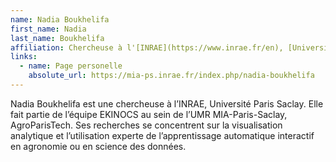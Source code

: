```yaml
---
name: Nadia Boukhelifa
first_name: Nadia
last_name: Boukhelifa
affiliation: Chercheuse à l'[INRAE](https://www.inrae.fr/en), [Université Paris-Saclay](https://www.universite-paris-saclay.fr/), équipe [EKINOCS](https://www6.inrae.fr/mia-paris/Equipes/EkINocs)
links:
  - name: Page personelle
    absolute_url: https://mia-ps.inrae.fr/index.php/nadia-boukhelifa
---
```


Nadia Boukhelifa est une chercheuse à l’INRAE, Université Paris Saclay. Elle fait partie de l’équipe EKINOCS au sein de l’UMR MIA-Paris-Saclay, AgroParisTech. Ses recherches se concentrent sur la visualisation analytique et l’utilisation experte de l’apprentissage automatique interactif en agronomie ou en science des données.